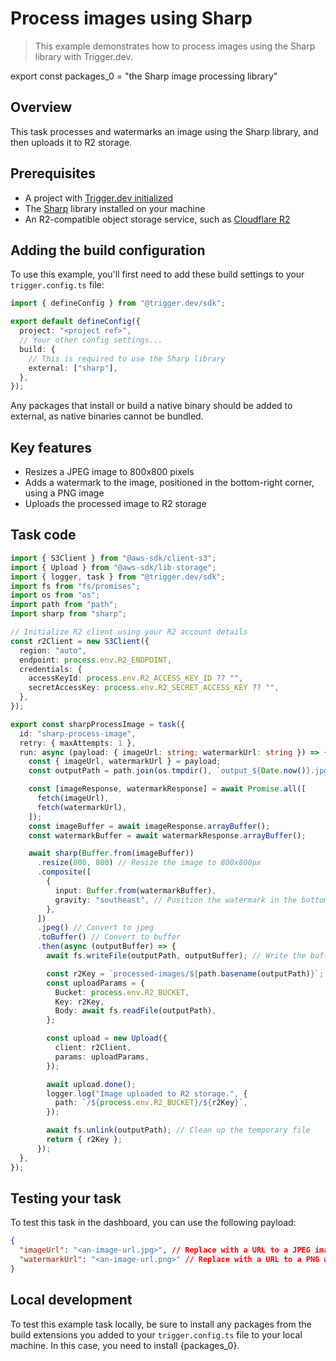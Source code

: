 # Process images using Sharp

> This example demonstrates how to process images using the Sharp library with Trigger.dev.

export const packages_0 = "the Sharp image processing library"

## Overview

This task processes and watermarks an image using the Sharp library, and then uploads it to R2 storage.

## Prerequisites

* A project with [Trigger.dev initialized](/quick-start)
* The [Sharp](https://sharp.pixelplumbing.com/install) library installed on your machine
* An R2-compatible object storage service, such as [Cloudflare R2](https://developers.cloudflare.com/r2)

## Adding the build configuration

To use this example, you'll first need to add these build settings to your `trigger.config.ts` file:

```ts trigger.config.ts
import { defineConfig } from "@trigger.dev/sdk";

export default defineConfig({
  project: "<project ref>",
  // Your other config settings...
  build: {
    // This is required to use the Sharp library
    external: ["sharp"],
  },
});
```

<Note>
  Any packages that install or build a native binary should be added to external, as native binaries
  cannot be bundled.
</Note>

## Key features

* Resizes a JPEG image to 800x800 pixels
* Adds a watermark to the image, positioned in the bottom-right corner, using a PNG image
* Uploads the processed image to R2 storage

## Task code

```ts trigger/sharp-image-processing.ts
import { S3Client } from "@aws-sdk/client-s3";
import { Upload } from "@aws-sdk/lib-storage";
import { logger, task } from "@trigger.dev/sdk";
import fs from "fs/promises";
import os from "os";
import path from "path";
import sharp from "sharp";

// Initialize R2 client using your R2 account details
const r2Client = new S3Client({
  region: "auto",
  endpoint: process.env.R2_ENDPOINT,
  credentials: {
    accessKeyId: process.env.R2_ACCESS_KEY_ID ?? "",
    secretAccessKey: process.env.R2_SECRET_ACCESS_KEY ?? "",
  },
});

export const sharpProcessImage = task({
  id: "sharp-process-image",
  retry: { maxAttempts: 1 },
  run: async (payload: { imageUrl: string; watermarkUrl: string }) => {
    const { imageUrl, watermarkUrl } = payload;
    const outputPath = path.join(os.tmpdir(), `output_${Date.now()}.jpg`);

    const [imageResponse, watermarkResponse] = await Promise.all([
      fetch(imageUrl),
      fetch(watermarkUrl),
    ]);
    const imageBuffer = await imageResponse.arrayBuffer();
    const watermarkBuffer = await watermarkResponse.arrayBuffer();

    await sharp(Buffer.from(imageBuffer))
      .resize(800, 800) // Resize the image to 800x800px
      .composite([
        {
          input: Buffer.from(watermarkBuffer),
          gravity: "southeast", // Position the watermark in the bottom-right corner
        },
      ])
      .jpeg() // Convert to jpeg
      .toBuffer() // Convert to buffer
      .then(async (outputBuffer) => {
        await fs.writeFile(outputPath, outputBuffer); // Write the buffer to file

        const r2Key = `processed-images/${path.basename(outputPath)}`;
        const uploadParams = {
          Bucket: process.env.R2_BUCKET,
          Key: r2Key,
          Body: await fs.readFile(outputPath),
        };

        const upload = new Upload({
          client: r2Client,
          params: uploadParams,
        });

        await upload.done();
        logger.log("Image uploaded to R2 storage.", {
          path: `/${process.env.R2_BUCKET}/${r2Key}`,
        });

        await fs.unlink(outputPath); // Clean up the temporary file
        return { r2Key };
      });
  },
});
```

## Testing your task

To test this task in the dashboard, you can use the following payload:

```json
{
  "imageUrl": "<an-image-url.jpg>", // Replace with a URL to a JPEG image
  "watermarkUrl": "<an-image-url.png>" // Replace with a URL to a PNG watermark image
}
```

## Local development

To test this example task locally, be sure to install any packages from the build extensions you added to your `trigger.config.ts` file to your local machine. In this case, you need to install {packages_0}.
